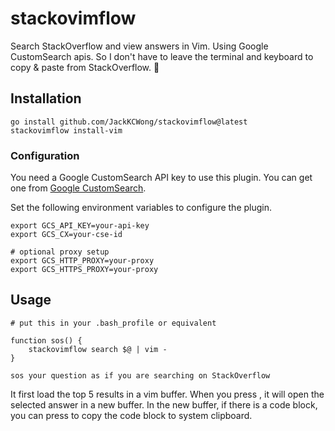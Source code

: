 # stackovimflow

Search StackOverflow and view answers in Vim. Using Google CustomSearch apis. So I don't have to leave the terminal and keyboard to copy & paste from StackOverflow. 🙊

## Installation

```
go install github.com/JackKCWong/stackovimflow@latest
stackovimflow install-vim
```


### Configuration

You need a Google CustomSearch API key to use this plugin.
You can get one from [Google CustomSearch](https://cse.google.com/cse/all).

Set the following environment variables to configure the plugin.

```
export GCS_API_KEY=your-api-key
export GCS_CX=your-cse-id

# optional proxy setup
export GCS_HTTP_PROXY=your-proxy
export GCS_HTTPS_PROXY=your-proxy
```


## Usage

```
# put this in your .bash_profile or equivalent

function sos() {
    stackovimflow search $@ | vim -
}

sos your question as if you are searching on StackOverflow
```

It first load the top 5 results in a vim buffer. When you press <CR>,
it will open the selected answer in a new buffer.
In the new buffer, if there is a code block, you can press <CR> to copy the code block to system clipboard.

